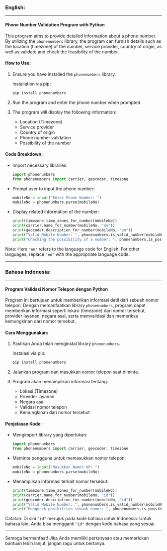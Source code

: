 ### English:

---

#### Phone Number Validation Program with Python

This program aims to provide detailed information about a phone number. By utilizing the `phonenumbers` library, the program can furnish details such as the location (timezone) of the number, service provider, country of origin, as well as validate and check the feasibility of the number.

#### How to Use:

1. Ensure you have installed the `phonenumbers` library.
   
   Installation via pip:
   ```bash
   pip install phonenumbers
   ```

2. Run the program and enter the phone number when prompted.

3. The program will display the following information:
   - Location (Timezone)
   - Service provider
   - Country of origin
   - Phone number validation
   - Possibility of the number

#### Code Breakdown:

- Import necessary libraries:
  ```python
  import phonenumbers
  from phonenumbers import carrier, geocoder, timezone
  ```

- Prompt user to input the phone number:
  ```python
  mobileNo = input("Enter Phone Number: ")
  mobileNo = phonenumbers.parse(mobileNo)
  ```

- Display related information of the number:
  ```python
  print(timezone.time_zones_for_number(mobileNo))
  print(carrier.name_for_number(mobileNo, "en"))
  print(geocoder.description_for_number(mobileNo, "en"))
  print("Valid Mobile Number: ", phonenumbers.is_valid_number(mobileNo))
  print("Checking the possibility of a number: ", phonenumbers.is_possible_number(mobileNo))
  ```

Note: Here `"en"` refers to the language code for English. For other languages, replace `"en"` with the appropriate language code.

---

### Bahasa Indonesia:

---

#### Program Validasi Nomor Telepon dengan Python

Program ini bertujuan untuk memberikan informasi detil dari sebuah nomor telepon. Dengan memanfaatkan library `phonenumbers`, program dapat memberikan informasi seperti lokasi (timezone) dari nomor tersebut, provider layanan, negara asal, serta memvalidasi dan memeriksa kemungkinan dari nomor tersebut.

#### Cara Menggunakan:

1. Pastikan Anda telah menginstal library `phonenumbers`.
   
   Instalasi via pip:
   ```bash
   pip install phonenumbers
   ```

2. Jalankan program dan masukkan nomor telepon saat diminta.

3. Program akan menampilkan informasi tentang:
   - Lokasi (Timezone)
   - Provider layanan
   - Negara asal
   - Validasi nomor telepon
   - Kemungkinan dari nomor tersebut

#### Penjelasan Kode:

- Mengimport library yang diperlukan:
  ```python
  import phonenumbers
  from phonenumbers import carrier, geocoder, timezone
  ```

- Meminta pengguna untuk memasukkan nomor telepon:
  ```python
  mobileNo = input("Masukkan Nomor HP: ")
  mobileNo = phonenumbers.parse(mobileNo)
  ```

- Menampilkan informasi terkait nomor tersebut:
  ```python
  print(timezone.time_zones_for_number(mobileNo))
  print(carrier.name_for_number(mobileNo, "id"))
  print(geocoder.description_for_number(mobileNo, "id"))
  print("Valid Mobile Number: ", phonenumbers.is_valid_number(mobileNo))
  print("Mengecek posibilitas sebuah nomor: ", phonenumbers.is_possible_number(mobileNo))
  ```

Catatan: Di sini `"id"` merujuk pada kode bahasa untuk Indonesia. Untuk bahasa lain, Anda bisa mengganti `"id"` dengan kode bahasa yang sesuai.

---

Semoga bermanfaat! Jika Anda memiliki pertanyaan atau memerlukan bantuan lebih lanjut, jangan ragu untuk bertanya.
